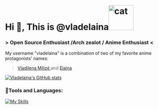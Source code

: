 # Hi 👋, This is @vladelaina<img src="https://github.com/user-attachments/assets/09845430-69f0-407a-a0bf-253f381d851d" alt="cat" width="80"/>

### > Open Source Enthusiast /Arch zealot / Anime Enthusiast <

My username "vladelaina" is a combination of two of my favorite anime protagonists' names:
> [Vladilena Milizé ](https://en.wikipedia.org/wiki/86_(novel_series))  and [Elaina](https://en.wikipedia.org/wiki/Wandering_Witch:_The_Journey_of_Elaina)



[![Vladelaina's GitHub stats](https://github-readme-stats.vercel.app/api?username=vladelaina&show_icons=true&theme=tokyonight)](https://github.com/anuraghazra/github-readme-stats)



### 🍉Tools and Languages:
[![My Skills](https://skillicons.dev/icons?i=arch,neovim,c)](https://skillicons.dev)

